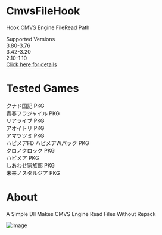 # CmvsFileHook
Hook CMVS Engine FileRead Path  

Supported Versions  
3.80-3.76  
3.42-3.20  
2.10-1.10  
[Click here for details](https://github.com/Dir-A/CmvsFileHook/blob/main/CmvsFileHook/CmvsFileHook/CMVSVersion.h)

# Tested Games
クナド国記 PKG  
青春フラジャイル PKG  
リアライブ PKG  
アオイトリ PKG  
アマツツミ PKG  
ハピメアFD ハピメアＷパック PKG  
クロノクロック PKG  
ハピメア PKG  
しあわせ家族部 PKG  
未来ノスタルジア PKG  

# About
A Simple Dll Makes CMVS Engine Read Files Without Repack  

![image](https://github.com/Dir-A/CmvsFileHook/blob/main/test.png)
